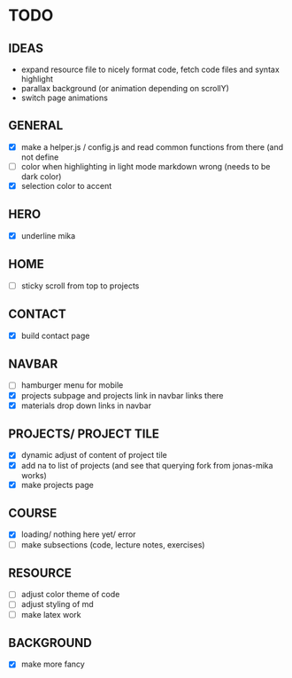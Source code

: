 # TODO


## IDEAS
- expand resource file to nicely format code, fetch code files and syntax
  highlight
- parallax background (or animation depending on scrollY)
- switch page animations

## GENERAL
- [x] make a helper.js / config.js and read common functions from there (and not
  define 
- [ ] color when highlighting in light mode markdown wrong (needs to be dark
  color)
- [x] selection color to accent

## HERO
- [x] underline mika

## HOME 
- [ ] sticky scroll from top to projects

## CONTACT
- [x] build contact page

## NAVBAR
- [ ] hamburger menu for mobile
- [x] projects subpage and projects link in navbar links there  
- [x] materials drop down links in navbar

## PROJECTS/ PROJECT TILE
- [x] dynamic adjust of content of project tile
- [x] add na to list of projects (and see that querying fork from jonas-mika
  works)
- [x] make projects page

## COURSE 
- [x] loading/ nothing here yet/ error
- [ ] make subsections (code, lecture notes, exercises)

## RESOURCE
- [ ] adjust color theme of code 
- [ ] adjust styling of md 
- [ ] make latex work

## BACKGROUND
- [x] make more fancy 

